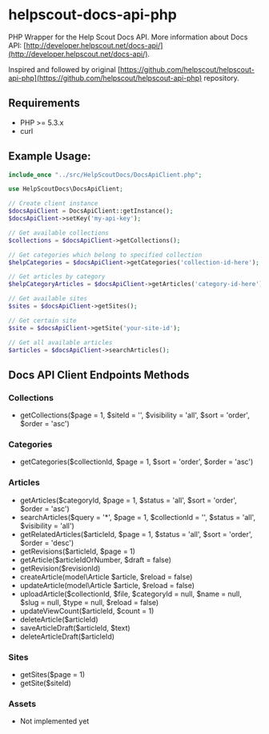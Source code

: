 helpscout-docs-api-php
======================

PHP Wrapper for the Help Scout Docs API.
More information about Docs API: [http://developer.helpscout.net/docs-api/](http://developer.helpscout.net/docs-api/).

Inspired and followed by original [https://github.com/helpscout/helpscout-api-php](https://github.com/helpscout/helpscout-api-php) repository.

Requirements
---------------------
* PHP >= 5.3.x
* curl

Example Usage:
---------------------
```php
include_once "../src/HelpScoutDocs/DocsApiClient.php";

use HelpScoutDocs\DocsApiClient;

// Create client instance
$docsApiClient = DocsApiClient::getInstance();
$docsApiClient->setKey('my-api-key');

// Get available collections
$collections = $docsApiClient->getCollections();

// Get categories which belong to specified collection
$helpCategories = $docsApiClient->getCategories('collection-id-here');

// Get articles by category
$helpCategoryArticles = $docsApiClient->getArticles('category-id-here');

// Get available sites
$sites = $docsApiClient->getSites();

// Get certain site
$site = $docsApiClient->getSite('your-site-id');

// Get all available articles
$articles = $docsApiClient->searchArticles();
```

Docs API Client Endpoints Methods
--------------------

### Collections
* getCollections($page = 1, $siteId = '', $visibility = 'all', $sort = 'order', $order = 'asc')

### Categories
* getCategories($collectionId, $page = 1, $sort = 'order', $order = 'asc')

### Articles
* getArticles($categoryId, $page = 1, $status = 'all', $sort = 'order', $order = 'asc')
* searchArticles($query = '*', $page = 1, $collectionId = '', $status = 'all', $visibility = 'all')
* getRelatedArticles($articleId, $page = 1, $status = 'all', $sort = 'order', $order = 'desc')
* getRevisions($articleId, $page = 1)
* getArticle($articleIdOrNumber, $draft = false)
* getRevision($revisionId)
* createArticle(model\Article $article, $reload = false)
* updateArticle(model\Article $article, $reload = false)
* uploadArticle($collectionId, $file, $categoryId = null, $name = null, $slug = null, $type = null, $reload = false)
* updateViewCount($articleId, $count = 1)
* deleteArticle($articleId)
* saveArticleDraft($articleId, $text)
* deleteArticleDraft($articleId)

### Sites
* getSites($page = 1)
* getSite($siteId)

### Assets
* Not implemented yet
